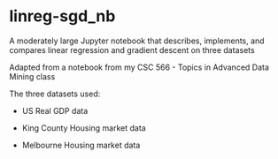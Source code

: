 # linreg-sgd_nb
A moderately large Jupyter notebook that describes, implements, and compares linear regression and gradient descent on three datasets

Adapted from a notebook from my CSC 566 - Topics in Advanced Data Mining class

The three datasets used:

- US Real GDP data

- King County Housing market data

- Melbourne Housing market data

